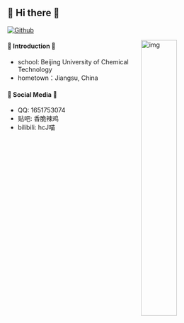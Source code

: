 ## 👋 Hi there 👋 

[![Github](https://img.shields.io/badge/-Github-000?style=flat&logo=Github&logoColor=white)](https://github.com/hcj1223)

<img align="right" alt="img" src="https://github.com/ug1y-b0y/ug1y-b0y/blob/main/xiaochun.jpg" width="40%" height="auto" />

#### 💎 Introduction 💎
- school: Beijing University of Chemical Technology
- hometown：Jiangsu, China

#### 🌻 Social Media 🌻
- QQ: 1651753074
- 贴吧: 香脆辣鸡
- bilibili: hcJ喵
